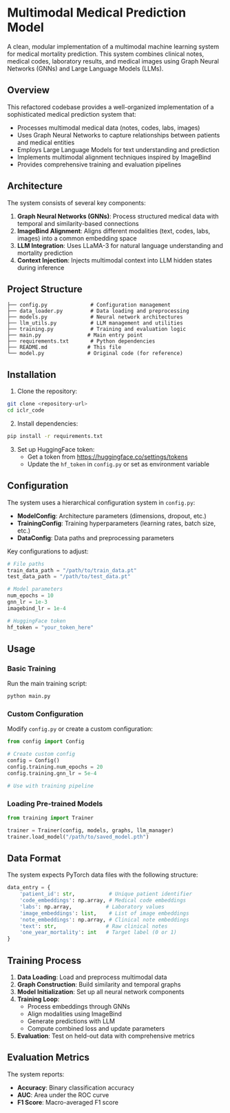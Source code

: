 # Multimodal Medical Prediction Model

A clean, modular implementation of a multimodal machine learning system for medical mortality prediction. This system combines clinical notes, medical codes, laboratory results, and medical images using Graph Neural Networks (GNNs) and Large Language Models (LLMs).

## Overview

This refactored codebase provides a well-organized implementation of a sophisticated medical prediction system that:

- Processes multimodal medical data (notes, codes, labs, images)
- Uses Graph Neural Networks to capture relationships between patients and medical entities
- Employs Large Language Models for text understanding and prediction
- Implements multimodal alignment techniques inspired by ImageBind
- Provides comprehensive training and evaluation pipelines

## Architecture

The system consists of several key components:

1. **Graph Neural Networks (GNNs)**: Process structured medical data with temporal and similarity-based connections
2. **ImageBind Alignment**: Aligns different modalities (text, codes, labs, images) into a common embedding space
3. **LLM Integration**: Uses LLaMA-3 for natural language understanding and mortality prediction
4. **Context Injection**: Injects multimodal context into LLM hidden states during inference

## Project Structure

```
├── config.py              # Configuration management
├── data_loader.py         # Data loading and preprocessing
├── models.py              # Neural network architectures
├── llm_utils.py           # LLM management and utilities
├── training.py            # Training and evaluation logic
├── main.py               # Main entry point
├── requirements.txt       # Python dependencies
├── README.md             # This file
└── model.py              # Original code (for reference)
```

## Installation

1. Clone the repository:
```bash
git clone <repository-url>
cd iclr_code
```

2. Install dependencies:
```bash
pip install -r requirements.txt
```

3. Set up HuggingFace token:
   - Get a token from https://huggingface.co/settings/tokens
   - Update the `hf_token` in `config.py` or set as environment variable

## Configuration

The system uses a hierarchical configuration system in `config.py`:

- **ModelConfig**: Architecture parameters (dimensions, dropout, etc.)
- **TrainingConfig**: Training hyperparameters (learning rates, batch size, etc.)
- **DataConfig**: Data paths and preprocessing parameters

Key configurations to adjust:

```python
# File paths
train_data_path = "/path/to/train_data.pt"
test_data_path = "/path/to/test_data.pt"

# Model parameters
num_epochs = 10
gnn_lr = 1e-3
imagebind_lr = 1e-4

# HuggingFace token
hf_token = "your_token_here"
```

## Usage

### Basic Training

Run the main training script:

```bash
python main.py
```

### Custom Configuration

Modify `config.py` or create a custom configuration:

```python
from config import Config

# Create custom config
config = Config()
config.training.num_epochs = 20
config.training.gnn_lr = 5e-4

# Use with training pipeline
```

### Loading Pre-trained Models

```python
from training import Trainer

trainer = Trainer(config, models, graphs, llm_manager)
trainer.load_model("/path/to/saved_model.pth")
```

## Data Format

The system expects PyTorch data files with the following structure:

```python
data_entry = {
    'patient_id': str,           # Unique patient identifier
    'code_embeddings': np.array, # Medical code embeddings
    'labs': np.array,           # Laboratory values
    'image_embeddings': list,    # List of image embeddings
    'note_embeddings': np.array, # Clinical note embeddings
    'text': str,                # Raw clinical notes
    'one_year_mortality': int   # Target label (0 or 1)
}
```


## Training Process

1. **Data Loading**: Load and preprocess multimodal data
2. **Graph Construction**: Build similarity and temporal graphs
3. **Model Initialization**: Set up all neural network components
4. **Training Loop**: 
   - Process embeddings through GNNs
   - Align modalities using ImageBind
   - Generate predictions with LLM
   - Compute combined loss and update parameters
5. **Evaluation**: Test on held-out data with comprehensive metrics

## Evaluation Metrics

The system reports:
- **Accuracy**: Binary classification accuracy
- **AUC**: Area under the ROC curve
- **F1 Score**: Macro-averaged F1 score

